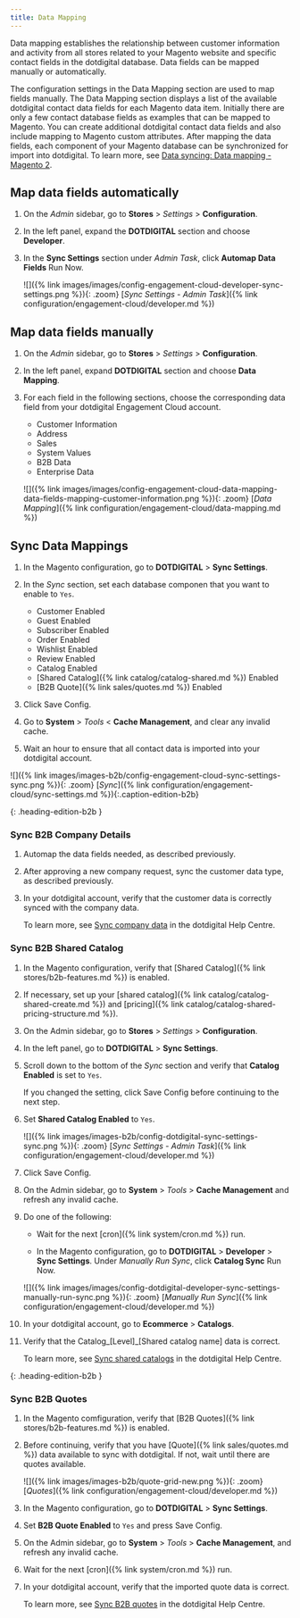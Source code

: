 ```yaml
---
title: Data Mapping
---
```


Data mapping establishes the relationship between customer information and activity from all stores related to your Magento website and specific contact fields in the dotdigital database. Data fields can be mapped manually or automatically.

The configuration settings in the Data Mapping section are used to map fields manually. The Data Mapping section displays a list of the available dotdigital contact data fields for each Magento data item. Initially there are only a few contact database fields as examples that can be mapped to Magento. You can create additional dotdigital contact data fields and also include mapping to Magento custom attributes. After mapping the data fields, each component of your Magento database can be synchronized for import into dotdigital. To learn more, see [Data syncing: Data mapping - Magento 2][1].

## Map data fields automatically

1. On the _Admin_ sidebar, go to **Stores** > _Settings_ > **Configuration**.

1. In the left panel, expand the **DOTDIGITAL** section and choose **Developer**.

1. In the **Sync Settings** section under _Admin Task_, click **Automap Data Fields** <span class="btn">Run Now</span>.

   ![]({% link images/images/config-engagement-cloud-developer-sync-settings.png %}){: .zoom}
   [_Sync Settings - Admin Task_]({% link configuration/engagement-cloud/developer.md %})

## Map data fields manually

1. On the _Admin_ sidebar, go to **Stores** > _Settings_ > **Configuration**.

1. In the left panel, expand **DOTDIGITAL** section and choose **Data Mapping**.

1. For each field in the following sections, choose the corresponding data field from your dotdigital Engagement Cloud account.

   -  Customer Information
   -  Address
   -  Sales
   -  System Values<!--{%- if "Default.B2B Only" contains site.edition -%}-->
   -  B2B Data <!--{%- endif -%}--><!--{%- if "Default.EE-B2B" contains site.edition -%}-->
   -  Enterprise Data<!--{%- endif -%}-->

   ![]({% link images/images/config-engagement-cloud-data-mapping-data-fields-mapping-customer-information.png %}){: .zoom}
   [_Data Mapping_]({% link configuration/engagement-cloud/data-mapping.md %})

## Sync Data Mappings

1. In the Magento configuration, go to **DOTDIGITAL** > **Sync Settings**.

1. In the _Sync_ section, set each database componen that you want to enable to `Yes`.

   -  Customer Enabled
   -  Guest Enabled
   -  Subscriber Enabled
   -  Order Enabled
   -  Wishlist Enabled
   -  Review Enabled
   -  Catalog Enabled<!--{%- if "Default.B2B Only" contains site.edition -%}-->
   -  [Shared Catalog]({% link catalog/catalog-shared.md %}) Enabled
   -  [B2B Quote]({% link sales/quotes.md %}) Enabled<!--{%- endif -%}-->

1. Click <span class="btn">Save Config</span>.

1. Go to **System** > _Tools_ < **Cache Management**, and clear any invalid cache.

1. Wait an hour to ensure that all contact data is imported into your dotdigital account.

![]({% link images/images-b2b/config-engagement-cloud-sync-settings-sync.png %}){: .zoom}
[_Sync_]({% link configuration/engagement-cloud/sync-settings.md %}){:.caption-edition-b2b}

{: .heading-edition-b2b }
### Sync B2B Company Details

1. Automap the data fields needed, as described previously.

1. After approving a new company request, sync the customer data type, as described previously.

1. In your dotdigital account, verify that the customer data is correctly synced with the company data.

   To learn more, see [Sync company data][2] in the dotdigital Help Centre.

### Sync B2B Shared Catalog

1. In the Magento configuration, verify that [Shared Catalog]({% link stores/b2b-features.md %}) is enabled.

1. If necessary, set up your [shared catalog]({% link catalog/catalog-shared-create.md %}) and [pricing]({% link catalog/catalog-shared-pricing-structure.md %}).

1. On the Admin sidebar, go to **Stores** > _Settings_ > **Configuration**.

1. In the left panel, go to **DOTDIGITAL** > **Sync Settings**.

1. Scroll down to the bottom of the _Sync_ section and verify that **Catalog Enabled** is set to `Yes`.

   If you changed the setting, click <span class="btn">Save Config</span> before continuing to the next step.

1. Set **Shared Catalog Enabled** to `Yes`.

   ![]({% link images/images-b2b/config-dotdigital-sync-settings-sync.png %}){: .zoom}
   [_Sync Settings - Admin Task_]({% link configuration/engagement-cloud/developer.md %})

1. Click <span class="btn">Save Config</span>.

1. On the Admin sidebar, go to **System** > _Tools_ > **Cache Management** and refresh any invalid cache.

1. Do one of the following:

   -  Wait for the next [cron]({% link system/cron.md %}) run.

   -  In the Magento configuration, go to **DOTDIGITAL** > **Developer** > **Sync Settings**. Under _Manually Run Sync_, click **Catalog Sync** <span class="btn">Run Now</span>.

   ![]({% link images/images/config-dotdigital-developer-sync-settings-manually-run-sync.png %}){: .zoom}
   [_Manually Run Sync_]({% link configuration/engagement-cloud/developer.md %})

1. In your dotdigital account, go to **Ecommerce** > **Catalogs**.

1. Verify that the Catalog_[Level]_[Shared catalog name] data is correct.

   To learn more, see [Sync shared catalogs][3] in the dotdigital Help Centre.

{: .heading-edition-b2b }
### Sync B2B Quotes

1. In the Magento comfiguration, verify that [B2B Quotes]({% link stores/b2b-features.md %}) is enabled.

1. Before continuing, verify that you have [Quote]({% link sales/quotes.md %}) data available to sync with dotdigital. If not, wait until there are quotes available.

   ![]({% link images/images-b2b/quote-grid-new.png %}){: .zoom}
   [_Quotes_]({% link configuration/engagement-cloud/developer.md %})

1. In the Magento configuration, go to **DOTDIGITAL** > **Sync Settings**.

1. Set **B2B Quote Enabled** to `Yes` and press <span class="btn">Save Config</span>.

1. On the Admin sidebar, go to **System** > _Tools_ > **Cache Management**, and refresh any invalid cache.

1. Wait for the next [cron]({% link system/cron.md %}) run.

1. In your dotdigital account, verify that the imported quote data is correct.

   To learn more, see [Sync B2B quotes][4] in the dotdigital Help Centre.

[1]: https://support.dotdigital.com/hc/en-gb/articles/360000449530-Data-syncing-Data-mapping-Magento-2
[2]: https://support.dotdigital.com/hc/en-gb/articles/360013384240-Sync-company-data
[3]: https://support.dotdigital.com/hc/en-gb/articles/360013448759-Sync-shared-catalogs
[4]: https://support.dotdigital.com/hc/en-gb/articles/360013388760-Sync-B2B-quotes
